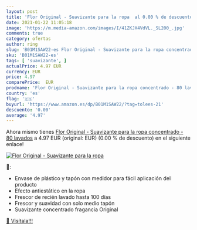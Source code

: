 ```yaml
---
layout: post
title: 'Flor Original - Suavizante para la ropa  al 0.00 % de descuento'
date: 2021-01-22 11:05:18
image: 'https://m.media-amazon.com/images/I/41ZKJX4VdVL._SL200_.jpg'
comments: true
category: ofertas
author: ring
slug: 'B01M1SAW22-es Flor Original - Suavizante para la ropa concentrado - 80...'
sku: 'B01M1SAW22-es'
tags: [ 'suavizante', ]
actualPrice: 4.97 EUR
currency: EUR
price: 4.97
comparePrice:  EUR
prodname: 'Flor Original - Suavizante para la ropa concentrado - 80 lavados'
country: 'es'
flag: '🇪🇸'
buyurl: 'https://www.amazon.es/dp/B01M1SAW22/?tag=tolees-21'
descuento: '0.00'
average: '4.97'
---
```


Ahora mismo tienes [Flor Original - Suavizante para la ropa concentrado - 80 lavados](https://www.amazon.es/dp/B01M1SAW22/?tag=tolees-21) a 4.97 EUR (original:  EUR) (0.00 %  de descuento) en el siguiente enlace!

[![Flor Original - Suavizante para la ropa ](https://m.media-amazon.com/images/I/41ZKJX4VdVL._SL200_.jpg)](https://www.amazon.es/dp/B01M1SAW22/?tag=tolees-21)

🔎:

- Envase de plástico y tapón con medidor para fácil aplicación del producto
- Efecto antiestático en la ropa
- Frescor de recién lavado hasta 100 días
- Frescor y suavidad con solo medio tapón
- Suavizante concentrado fragancia Original

[🛒 Visítala!!!](https://www.amazon.es/dp/B01M1SAW22/?tag=tolees-21)
